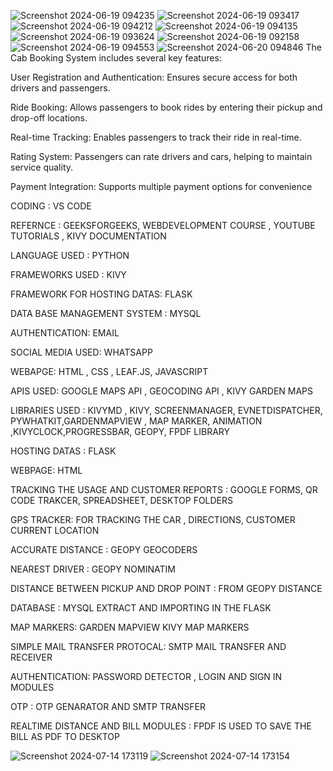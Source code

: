 ![Screenshot 2024-06-19 094235](https://github.com/user-attachments/assets/5e3e1c97-c85c-4b00-9e7e-44988cd6fea9)
![Screenshot 2024-06-19 093417](https://github.com/user-attachments/assets/253df6d3-d9df-4bd8-beb7-5e7c8c239b74)
![Screenshot 2024-06-19 094212](https://github.com/user-attachments/assets/da87d2bf-f7cc-4f76-9010-e1ddc1e0f9c1)
![Screenshot 2024-06-19 094135](https://github.com/user-attachments/assets/b7528be5-9d5c-4352-a036-bac92a181d7b)
![Screenshot 2024-06-19 093624](https://github.com/user-attachments/assets/0c698eee-4f67-4eaf-bdeb-8e6cfe473429)
![Screenshot 2024-06-19 092158](https://github.com/user-attachments/assets/5eb37d29-0efd-4581-b398-f1429c1025bc)
![Screenshot 2024-06-19 094553](https://github.com/user-attachments/assets/8f6e5069-edb8-4f14-a0d6-3584b7ad6e61)
![Screenshot 2024-06-20 094846](https://github.com/user-attachments/assets/696e8d67-1090-4918-810d-9fd01d3ee43f)
The Cab Booking System includes several key features:

User Registration and Authentication: Ensures secure access for both drivers and passengers.

Ride Booking: Allows passengers to book rides by entering their pickup and drop-off locations.

Real-time Tracking: Enables passengers to track their ride in real-time.

Rating System: Passengers can rate drivers and cars, helping to maintain service quality.

Payment Integration: Supports multiple payment options for convenience

CODING : VS CODE 

REFERNCE : GEEKSFORGEEKS, WEBDEVELOPMENT COURSE , YOUTUBE TUTORIALS , KIVY DOCUMENTATION 

LANGUAGE USED : PYTHON 

FRAMEWORKS USED : KIVY

FRAMEWORK FOR HOSTING DATAS: FLASK

DATA BASE MANAGEMENT SYSTEM : MYSQL

AUTHENTICATION: EMAIL

SOCIAL MEDIA USED: WHATSAPP 

WEBAPGE: HTML , CSS , LEAF.JS, JAVASCRIPT

APIS USED: GOOGLE MAPS API , GEOCODING API , KIVY GARDEN MAPS 

LIBRARIES USED : KIVYMD , KIVY, SCREENMANAGER, EVNETDISPATCHER, PYWHATKIT,GARDENMAPVIEW , 
MAP MARKER, ANIMATION ,KIVYCLOCK,PROGRESSBAR, GEOPY, FPDF LIBRARY

HOSTING DATAS : FLASK

WEBPAGE: HTML

TRACKING THE USAGE AND CUSTOMER REPORTS : GOOGLE FORMS, QR CODE TRAKCER, SPREADSHEET,
DESKTOP FOLDERS

GPS TRACKER: FOR TRACKING THE CAR , DIRECTIONS, CUSTOMER CURRENT LOCATION

ACCURATE DISTANCE : GEOPY GEOCODERS

NEAREST DRIVER : GEOPY NOMINATIM 

DISTANCE BETWEEN PICKUP AND DROP POINT : FROM GEOPY DISTANCE 

DATABASE : MYSQL EXTRACT AND IMPORTING IN THE FLASK

MAP MARKERS: GARDEN MAPVIEW KIVY MAP MARKERS

SIMPLE MAIL TRANSFER PROTOCAL: SMTP MAIL TRANSFER AND RECEIVER 

AUTHENTICATION: PASSWORD DETECTOR , LOGIN AND SIGN IN MODULES 

OTP : OTP GENARATOR AND SMTP TRANSFER 

REALTIME DISTANCE AND BILL MODULES : FPDF IS USED TO SAVE THE BILL AS PDF TO DESKTOP 

![Screenshot 2024-07-14 173119](https://github.com/user-attachments/assets/e5cff630-8301-4cc6-9d42-2abee2ebcc42)
![Screenshot 2024-07-14 173154](https://github.com/user-attachments/assets/c1e4b4a7-fcf4-4456-8c5b-2d1377a4932c)
